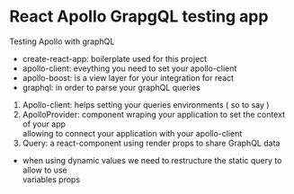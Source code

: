 # React Apollo GrapgQL testing app
Testing Apollo with graphQL

- create-react-app: boilerplate used for this project
- apollo-client: eveything you need to set your apollo-client
- apollo-boost: is a view layer for your integration for react
- graphql: in order to parse your graphQL queries

1. Apollo-client: helps setting your queries environments ( so to say )
2. ApolloProvider: component wraping your application to set the context of your app  
    allowing to connect your application with your apollo-client
3. Query: a react-component using render props to share GraphQL data
-   when using dynamic values we need to restructure the static query to allow to use  
variables props